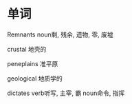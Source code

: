 # 单词
Remnants noun剩, 残余, 遗物, 零, 废墟

crustal 地壳的

peneplains 准平原

geological 地质学的

dictates verb听写, 主宰, 霸 noun命令, 指挥




